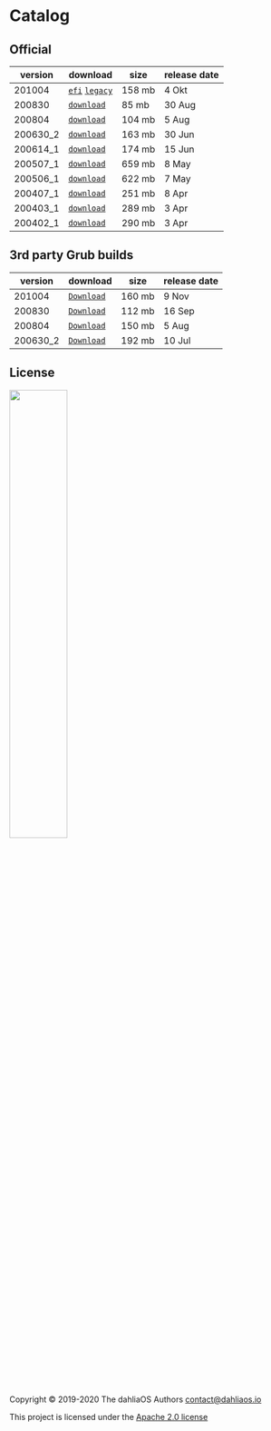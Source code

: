 # Catalog

## Official

| version         | download         | size      | release date      |      
| -----------  | -----------  | ----------- | ----------- |  
| 201004|[`efi`](https://github.com/dahlia-os/releases/releases/download/201004-x86_64/dahliaOS-201004-efi.zip)  [`legacy`](https://github.com/dahlia-os/releases/releases/download/201004-x86_64/dahliaOS-201004-legacy.iso)             |158 mb|4 Okt|  
| 200830|[`download`](https://github.com/dahlia-os/releases/releases/download/200830-x86_64/dahliaOS-200830.iso)|85 mb|30 Aug|  
| 200804|[`download`](https://github.com/dahlia-os/releases/releases/download/200804-x86_64/dahliaOS-200804.iso)|104 mb|5 Aug|  
| 200630_2|[`download`](https://github.com/dahlia-os/releases/releases/download/200630.1-x86_64/dahliaOS-200630_2.iso)|163 mb|30 Jun|  
| 200614_1|[`download`](https://github.com/dahlia-os/releases/releases/download/200614.1-x86_64/dahliaOS-200614r1.iso)|174 mb|15 Jun|  
| 200507_1|[`download`](https://github.com/dahlia-os/releases/releases/download/200507.1-x86_64/dahliaOS200507-1.iso)|659 mb|8 May|  
| 200506_1|[`download`](https://github.com/dahlia-os/releases/releases/download/200506.1-x86_64/dahliaOS200506-1.iso)|622 mb|7 May|  
| 200407_1|[`download`](https://github.com/dahlia-os/releases/releases/download/200407.1-x86_64/dahliaOS200407-1.iso)|251 mb|8 Apr|  
| 200403_1|[`download`](https://github.com/dahlia-os/releases/releases/download/200403.1-x86_64/dahliaOS200403-1.iso)|289 mb|3 Apr|  
| 200402_1|[`download`](https://github.com/dahlia-os/releases/releases/download/200402.1-x86_64/dahliaOS200402-1.iso)|290 mb|3 Apr|  

## 3rd party Grub builds

| version         | download         | size      | release date      |      
| -----------  | -----------  | ----------- | ----------- |  
|  201004|[`Download`](https://github.com/HexaOneOfficial/dahliaos/releases/download/201004/DahliaOS201004.iso)|160 mb |9 Nov|  
|  200830|[`Download`](https://github.com/HexaOneOfficial/dahliaos/releases/download/200830/DahliaOS200830.iso)|112 mb |16 Sep|  
|  200804|[`Download`](https://github.com/HexaOneOfficial/dahliaos/releases/download/200804/DahliaOS200804.iso)|150 mb |5 Aug|  
|  200630_2|[`Download`](https://github.com/HexaOneOfficial/dahliaos/releases/download/200630_2/DahliaOS200630_2.iso)|192 mb |10 Jul| 

## License

<p align="left">
  <img width="45%" src="https://github.com/dahlia-os/brand/blob/master/Logo%20SVGs/dahliaOS%20logo%20with%20text%20(drop%20shadow).svg"
</p>

Copyright © 2019-2020 The dahliaOS Authors contact@dahliaos.io

This project is licensed under the [Apache 2.0 license](../../LICENSE)
